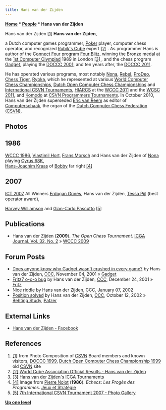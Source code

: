 ```yaml
---
title: Hans van der Zijden
---
```

**[Home](Home "Home") * [People](People "People") * Hans van der Zijden**

[](http://old.csvn.nl/pics/orgvry.jpg) Hans van der Zijden <a id="cite-note-1" href="#cite-ref-1">[1]</a>
**Hans van der Zijden**,

a Dutch computer games programmer, [Poker](https://en.wikipedia.org/wiki/Poker) player, computer chess operator, and recognized [Rubik's Cube](https://en.wikipedia.org/wiki/Rubik%27s_Cube) expert <a id="cite-note-2" href="#cite-ref-2">[2]</a> .
As programmer Hans is author of the [Connect Four](Connect_Four "Connect Four") program [Four Blitz](https://www.game-ai-forum.org/icga-tournaments/program.php?id=331), winning the Bronze medal at the [1st Computer Olympiad](1st_Computer_Olympiad#Connect4 "1st Computer Olympiad") 1989 in London <a id="cite-note-3" href="#cite-ref-3">[3]</a> , and the chess program [Gadget](Gadget "Gadget"), playing the [DOCCC 2001](DOCCC_2001 "DOCCC 2001"), and ten years after, the [DOCCC 2011](DOCCC_2011 "DOCCC 2011").

He has operated various programs, most notably [Nona](Nona "Nona"), [Rebel](Rebel "Rebel"), [ProDeo](ProDeo "ProDeo"), [Chess Tiger](Chess_Tiger "Chess Tiger"), [Rybka](Rybka "Rybka"), which he represented at various [World Computer Chess Championships](World_Computer_Chess_Championship "World Computer Chess Championship"), [Dutch Open Computer Chess Championships](Dutch_Open_Computer_Chess_Championship "Dutch Open Computer Chess Championship") and [International CSVN Tournaments](International_CSVN_Tournament "International CSVN Tournament"), [HIARCS](HIARCS "HIARCS") at the [WCCC 2011](WCCC_2011 "WCCC 2011") and the [WCSC 2011](WCSC_2011 "WCSC 2011"), and [Komodo](Komodo "Komodo") at [CSVN Programmers Tournaments](CSVN_Programmers_Tournament "CSVN Programmers Tournament").
In October 2010, Hans van der Zijden superseded [Eric van Reem](Eric_van_Reem "Eric van Reem") as editor of [Computerschaak](Computerschaak "Computerschaak"), the organ of the [Dutch Computer Chess Federation (CSVN)](CSVN "CSVN").

## Photos

## 1986

[](http://home.scarlet.be/vincentlejeune/jeux-et-strategie-040-1986-08-09-page007.jpg)
[WCCC 1986](WCCC_1986 "WCCC 1986"), [Vlastimil Hort](https://en.wikipedia.org/wiki/Vlastimil_Hort), [Frans Morsch](Frans_Morsch "Frans Morsch") and Hans van der Zijden of [Nona](Nona "Nona") playing [Cyrus 68K](Cyrus_68K "Cyrus 68K"),\
[Hans-Joachim Kraas](Hans-Joachim_Kraas "Hans-Joachim Kraas") of [Bobby](Bobby "Bobby") far right <a id="cite-note-4" href="#cite-ref-4">[4]</a>

## 2007

[](http://www.csvn.nl/images/stories/zoom/IYDQBA/viewsize/winners053.jpg)
[ICT 2007](ICT_2007 "ICT 2007") All Winners [Erdogan Günes](Erdogan_G%C3%BCnes "Erdogan Günes"), Hans van der Zijden, [Tessa Pijl](Tessa_Pijl "Tessa Pijl") (best operator award),

[Harvey Williamson](Harvey_Williamson "Harvey Williamson") and [Gian-Carlo Pascutto](Gian-Carlo_Pascutto "Gian-Carlo Pascutto") <a id="cite-note-5" href="#cite-ref-5">[5]</a>

## Publications

- Hans van der Zijden (**2009**). *The Open Chess Tournament.* [ICGA Journal, Vol. 32, No. 2](ICGA_Journal#32_2 "ICGA Journal") » [WCCC 2009](WCCC_2009 "WCCC 2009")

## Forum Posts

- [Does anyone know why Gadget wasn't crushed in every game?](https://www.stmintz.com/ccc/index.php?id=195565) by Hans van der Zijden, [CCC](CCC "CCC"), November 04, 2001 » [Gadget](Gadget "Gadget")
- [Fritz7 o-o-o bug](https://www.stmintz.com/ccc/index.php?id=203330) by Hans van der Zijden, [CCC](CCC "CCC"), December 24, 2001 » [Fritz](Fritz "Fritz")
- [Nice riddle](https://www.stmintz.com/ccc/index.php?id=206199) by Hans van der Zijden, [CCC](CCC "CCC"), January 07, 2002
- [Position solved](https://www.stmintz.com/ccc/index.php?id=258700) by Hans van der Zijden, [CCC](CCC "CCC"), October 12, 2002 » [Behting Study](Behting_Study "Behting Study"), [Patzer](Patzer "Patzer")

## External Links

- [Hans van der Zijden - Facebook](https://www.facebook.com/hans.vanderzijden.3)

## References

1. <a id="cite-ref-1" href="#cite-note-1">[1]</a> from Photo Composition of [CSVN](CSVN "CSVN") Board members and known visitors, [DOCCC 1999](DOCCC_1999 "DOCCC 1999"), [Dutch Open Computer Chess Championship 1999](http://old.csvn.nl/docc99.html) old [CSVN](CSVN "CSVN") site
1. <a id="cite-ref-2" href="#cite-note-2">[2]</a> [World Cube Association Official Results - Hans van der Zijden](http://www.worldcubeassociation.org/results/p.php?i=2004ZIJD01)
1. <a id="cite-ref-3" href="#cite-note-3">[3]</a> [Hans van der Zijden's ICGA Tournaments](https://www.game-ai-forum.org/icga-tournaments/person.php?id=306)
1. <a id="cite-ref-4" href="#cite-note-4">[4]</a> Image from [Pierre Nolot](Pierre_Nolot "Pierre Nolot") (**1986**). *Echecs: Les Progès des Programmes*. [Jeux et Stratégie](http://fr.wikipedia.org/wiki/Jeux_et_Strat%C3%A9gie)
1. <a id="cite-ref-5" href="#cite-note-5">[5]</a> [7th International CSVN Tournament 2007 - Photo Gallery](http://www.csvn.nl/index.php?option=com_content&view=article&id=424%3Afotogalerij-1&catid=54%3Afotogalerij&Itemid=61&lang=en)

**[Up one level](People "People")**

